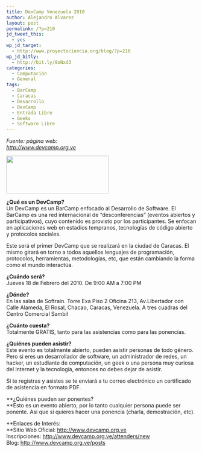```yaml
---
title: DevCamp Venezuela 2010
author: Alejandro Alvarez
layout: post
permalink: /?p=210
jd_tweet_this:
  - yes
wp_jd_target:
  - http://www.proyectociencia.org/blog/?p=210
wp_jd_bitly:
  - http://bit.ly/8oNxd3
categories:
  - Computación
  - General
tags:
  - BarCamp
  - Caracas
  - Desarrollo
  - DevCamp
  - Entrada Libre
  - Geeks
  - Software Libre
---
```

*Fuente: página web:  
<a title="DevCamp" href="http://www.devcamp.org.ve" target="_self">http://www.devcamp.org.ve</a>*

[<img class="aligncenter size-full wp-image-213" title="devcamp-logo" src="http://www.proyectociencia.org/blog/wp-content/uploads/2010/01/devcamp-logo.png" alt="" width="271" height="100" />][1]

**¿Qué es un DevCamp?**  
Un DevCamp es un BarCamp enfocado al Desarrollo de Software. El BarCamp es una red internacional de &#8220;desconferencias&#8221; (eventos abiertos y participativos), cuyo contenido es provisto por los participantes. Se enfocan en aplicaciones web en estadios tempranos, tecnologías de código abierto y protocolos sociales.

Este será el primer DevCamp que se realizará en la ciudad de Caracas. El mismo girará en torno a todos aquellos lenguajes de programación, protocolos, herramientas, metodologías, etc, que están cambiando la forma como el mundo interactúa.

**¿Cuándo será?**  
Jueves 18 de Febrero del 2010. De 9:00 AM a 7:00 PM

**¿Dónde?**  
En las salas de Softrain. Torre Exa Piso 2 Oficina 213, Av.Libertador con Calle Alameda, El Rosal, Chacao, Caracas, Venezuela. A tres cuadras del Centro Comercial Sambil

**¿Cuánto cuesta?**  
Totalmente GRATIS, tanto para las asistencias como para las ponencias.

**¿Quiénes pueden asistir?**  
Este evento es totalmente abierto, pueden asistir personas de todo género. Pero si eres un desarrollador de software, un administrador de redes, un hacker, un estudiante de computación, un geek o una persona muy curiosa del internet y la tecnología, entonces no debes dejar de asistir.

Si te registras y asistes se te enviará a tu correo electrónico un certificado de asistencia en formato PDF.

**¿Quiénes pueden ser ponentes?  
**Esto es un evento abierto, por lo tanto cualquier persona puede ser ponente. Así que si quieres hacer una ponencia (charla, demostración, etc).

**Enlaces de Interés:  
**Sitio Web Oficial: <a title="DevCamp" href="http://www.devcamp.org.ve" target="_blank">http://www.devcamp.org.ve</a>  
Inscripciones: <a title="Inscripciones" href="http://www.devcamp.org.ve/attenders/new" target="_blank">http://www.devcamp.org.ve/attenders/new</a>  
Blog: <a title="Blog" href="http://www.devcamp.org.ve/posts" target="_blank">http://www.devcamp.org.ve/posts</a>

 [1]: http://www.proyectociencia.org/blog/wp-content/uploads/2010/01/devcamp-logo.png